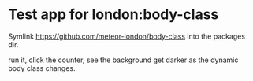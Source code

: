 # Test app for london:body-class

Symlink https://github.com/meteor-london/body-class into the packages dir.

run it, click the counter, see the background get darker as the dynamic body class changes.
